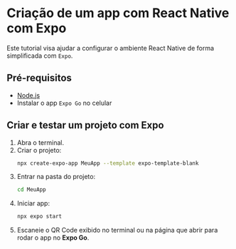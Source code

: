 # Criação de um app com React Native com Expo

Este tutorial visa ajudar a configurar o ambiente React Native de forma simplificada com `Expo`.

## Pré-requisitos
- [Node.js](https://nodejs.org/pt)
- Instalar o app `Expo Go` no celular

## Criar e testar um projeto com Expo

1. Abra o terminal.
2. Criar o projeto:
    ```bash
    npx create-expo-app MeuApp --template expo-template-blank
    ```
3. Entrar na pasta do projeto:
    ```bash
    cd MeuApp
    ```
4. Iniciar app:
    ```bash
    npx expo start
    ```
5. Escaneie o QR Code exibido no terminal ou na página que abrir para rodar o app no **Expo Go**.
